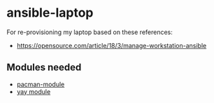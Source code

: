 # ansible-laptop
For re-provisioning my laptop based on these references:

 * https://opensource.com/article/18/3/manage-workstation-ansible

## Modules needed

* [pacman-module](http://docs.ansible.com/pacman_module.html)
* [yay module](https://github.com/mnussbaum/ansible-yay)

